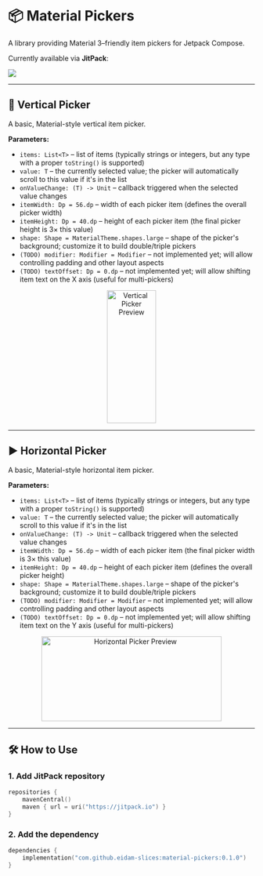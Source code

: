 # 📦 Material Pickers

A library providing Material 3–friendly item pickers for Jetpack Compose.

Currently available via **JitPack**:

[![](https://jitpack.io/v/eidam-slices/material-pickers.svg)](https://jitpack.io/#eidam-slices/material-pickers)

---

## 🔽 Vertical Picker

A basic, Material-style vertical item picker.

**Parameters:**

- `items: List<T>` – list of items (typically strings or integers, but any type with a proper `toString()` is supported)
- `value: T` – the currently selected value; the picker will automatically scroll to this value if it's in the list
- `onValueChange: (T) -> Unit` – callback triggered when the selected value changes
- `itemWidth: Dp = 56.dp` – width of each picker item (defines the overall picker width)
- `itemHeight: Dp = 40.dp` – height of each picker item (the final picker height is 3× this value)
- `shape: Shape = MaterialTheme.shapes.large` – shape of the picker's background; customize it to build double/triple pickers
- `(TODO) modifier: Modifier = Modifier` – not implemented yet; will allow controlling padding and other layout aspects
- `(TODO) textOffset: Dp = 0.dp` – not implemented yet; will allow shifting item text on the X axis (useful for multi-pickers)
<div align="center">
  <img src="https://github.com/user-attachments/assets/e07b4709-fabe-4a98-8a52-93b573b672a9" width="100" height="271" alt="Vertical Picker Preview" />
</div>

---

## ▶️ Horizontal Picker

A basic, Material-style horizontal item picker.

**Parameters:**

- `items: List<T>` – list of items (typically strings or integers, but any type with a proper `toString()` is supported)
- `value: T` – the currently selected value; the picker will automatically scroll to this value if it's in the list
- `onValueChange: (T) -> Unit` – callback triggered when the selected value changes
- `itemWidth: Dp = 56.dp` – width of each picker item (the final picker width is 3× this value)
- `itemHeight: Dp = 40.dp` – height of each picker item (defines the overall picker height)
- `shape: Shape = MaterialTheme.shapes.large` – shape of the picker's background; customize it to build double/triple pickers
- `(TODO) modifier: Modifier = Modifier` – not implemented yet; will allow controlling padding and other layout aspects
- `(TODO) textOffset: Dp = 0.dp` – not implemented yet; will allow shifting item text on the Y axis (useful for multi-pickers)
<div align="center">
  <img src="https://github.com/user-attachments/assets/2e59d71f-7f69-4b48-ab47-22a826ae4c02" width="368" height="173" alt="Horizontal Picker Preview" />
</div>

---

## 🛠 How to Use

### 1. Add JitPack repository

```kotlin
repositories {
    mavenCentral()
    maven { url = uri("https://jitpack.io") }
}
```
### 2. Add the dependency
```kotlin
dependencies {
    implementation("com.github.eidam-slices:material-pickers:0.1.0")
}
```
